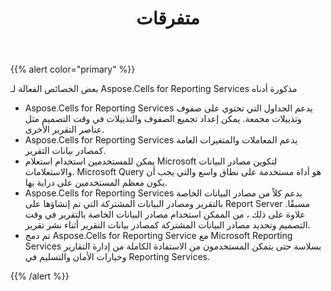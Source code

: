 ﻿---
title: متفرقات
type: docs
weight: 50
url: /ar/reportingservices/miscellaneous/
---
{{% alert color="primary" %}} 

بعض الخصائص الفعالة لـ Aspose.Cells for Reporting Services مذكورة أدناه

- Aspose.Cells for Reporting Services يدعم الجداول التي تحتوي على صفوف وتذييلات مجمعة. يمكن إعداد تجميع الصفوف والتذييلات في وقت التصميم مثل عناصر التقرير الأخرى.
- Aspose.Cells for Reporting Services يدعم المعاملات والمتغيرات العامة كمصادر بيانات التقرير.
- يمكن للمستخدمين استخدام استعلام Microsoft لتكوين مصادر البيانات والاستعلامات. Microsoft Query هو أداة مستخدمة على نطاق واسع والتي يجب أن يكون معظم المستخدمين على دراية بها.
- Aspose.Cells for Reporting Services يدعم كلاً من مصادر البيانات الخاصة بالتقرير ومصادر البيانات المشتركة التي تم إنشاؤها على Report Server مسبقًا. علاوة على ذلك ، من الممكن استخدام مصادر البيانات الخاصة بالتقرير في وقت التصميم وتحديد مصادر البيانات المشتركة كمصادر بيانات التقرير أثناء نشر تقرير.
- تم دمج Aspose.Cells for Reporting Service مع Microsoft Reporting Services بسلاسة حتى يتمكن المستخدمون من الاستفادة الكاملة من إدارة التقارير وخيارات الأمان والتسليم في Reporting Services.

{{% /alert %}}
